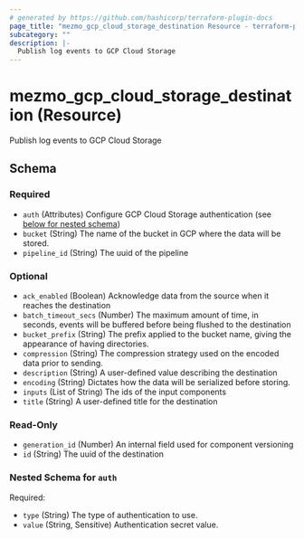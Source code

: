 ```yaml
---
# generated by https://github.com/hashicorp/terraform-plugin-docs
page_title: "mezmo_gcp_cloud_storage_destination Resource - terraform-provider-mezmo"
subcategory: ""
description: |-
  Publish log events to GCP Cloud Storage
---
```


# mezmo_gcp_cloud_storage_destination (Resource)

Publish log events to GCP Cloud Storage



<!-- schema generated by tfplugindocs -->
## Schema

### Required

- `auth` (Attributes) Configure GCP Cloud Storage authentication (see [below for nested schema](#nestedatt--auth))
- `bucket` (String) The name of the bucket in GCP where the data will be stored.
- `pipeline_id` (String) The uuid of the pipeline

### Optional

- `ack_enabled` (Boolean) Acknowledge data from the source when it reaches the destination
- `batch_timeout_secs` (Number) The maximum amount of time, in seconds, events will be buffered before being flushed to the destination
- `bucket_prefix` (String) The prefix applied to the bucket name, giving the appearance of having directories.
- `compression` (String) The compression strategy used on the encoded data prior to sending.
- `description` (String) A user-defined value describing the destination
- `encoding` (String) Dictates how the data will be serialized before storing.
- `inputs` (List of String) The ids of the input components
- `title` (String) A user-defined title for the destination

### Read-Only

- `generation_id` (Number) An internal field used for component versioning
- `id` (String) The uuid of the destination

<a id="nestedatt--auth"></a>
### Nested Schema for `auth`

Required:

- `type` (String) The type of authentication to use.
- `value` (String, Sensitive) Authentication secret value.


